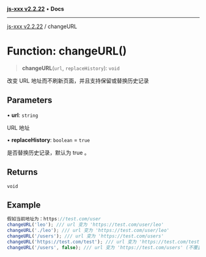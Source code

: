 [**js-xxx v2.2.22**](../README.md) • **Docs**

***

[js-xxx v2.2.22](../README.md) / changeURL

# Function: changeURL()

> **changeURL**(`url`, `replaceHistory`): `void`

改变 URL 地址而不刷新页面，并且支持保留或替换历史记录

## Parameters

• **url**: `string`

URL 地址

• **replaceHistory**: `boolean` = `true`

是否替换历史记录，默认为 true 。

## Returns

`void`

## Example

```ts
假如当前地址为：https://test.com/user
changeURL('leo'); /// url 变为 'https://test.com/user/leo'
changeURL('./leo'); /// url 变为 'https://test.com/user/leo'
changeURL('/users'); /// url 变为 'https://test.com/users'
changeURL('https://test.com/test'); /// url 变为 'https://test.com/test' (若域名不同，会报错中断。)
changeURL('/users', false); /// url 变为 'https://test.com/users' (不覆盖历史记录，返回时会再显示 'https://test.com/user'，而上面的例子返回时是直接显示 'https://test.com/user' 的上一条。)
```
